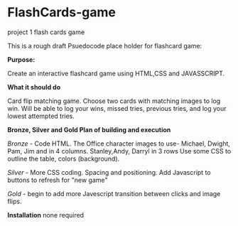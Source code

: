 # FlashCards-game
project 1 flash cards game

This is a rough draft Psuedocode place holder for flashcard game:

<b>Purpose:</b>

Create an interactive flashcard game using HTML,CSS and JAVASSCRIPT.

<b>What it should do</b>

Card flip matching game. Choose two cards with matching images to log win.
Will be able to log your wins, missed tries, previous tries, and log your lowest attempted tries.

<b> Bronze, Silver and Gold Plan of building and execution</b>

<em>Bronze</em> - Code HTML. The Office character images to use- Michael, Dwight, Pam, Jim and in 4 columns.  Stanley,Andy, Darryl in 3 rows
    Use some CSS to outline the table, colors (background).
    
<em>Silver </em> -
More CSS coding. Spacing and positioning. Add Javascript to buttons to refresh for "new game"

<em> Gold </em>-
begin to add more Javescript transition between clicks and image flips.



<b>Installation</b>
none required





